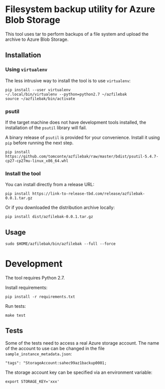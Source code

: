 # Filesystem backup utility for Azure Blob Storage

This tool uses tar to perform backups of a file system and upload the archive to Azure Blob Storage.

## Installation

### Using `virtualenv`

The less intrusive way to install the tool is to use `virtualenv`:

```shell
pip install --user virtualenv
~/.local/bin/virtualenv --python=python2.7 ~/azfilebak
source ~/azfilebak/bin/activate
```

### psutil

If the target machine does not have development tools installed, the installation of the `psutil` library will fail.

A binary release of `psutil` is provided for your convenience. Install it using `pip` before running the next step.

```
pip install https://github.com/tomconte/azfilebak/raw/master/bdist/psutil-5.4.7-cp27-cp27mu-linux_x86_64.whl
```

### Install the tool

You can install directly from a release URL:

```
pip install https://link-to-release-tbd.com/release/azfilebak-0.0.1.tar.gz
```

Or if you downloaded the distribution archive locally:

```
pip install dist/azfilebak-0.0.1.tar.gz
```

## Usage

```
sudo $HOME/azfilebak/bin/azfilebak --full --force
```

# Development

The tool requires Python 2.7.

Install requirements:

```
pip install -r requirements.txt
```

Run tests:

```
make test
```

## Tests

Some of the tests need to access a real Azure storage account. The name of the account to use can be changed in the file `sample_instance_metadata.json`:

```
"tags": "StorageAccount:sahec99az1backup0001;
```

The storage account key can be specified via an environment variable:

```
export STORAGE_KEY='xxx'
```
